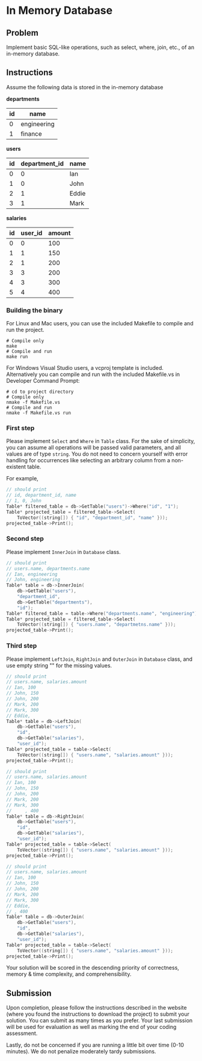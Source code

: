 # In Memory Database

## Problem
Implement basic SQL-like operations, such as select, where, join, etc., of an in-memory database.

## Instructions
Assume the following data is stored in the in-memory database

**departments**

| id  |  name       |
| ----|-------------|
| 0   | engineering |
| 1   | finance     |

**users**

| id | department_id | name   |
| ---|---------------|--------|
| 0  |  0            |  Ian   |
| 1  |  0            |  John  |
| 2  |  1            |  Eddie |
| 3  |  1            |  Mark  |

**salaries**

| id | user_id  | amount |
| ---|----------|--------|
| 0  | 0        | 100    |
| 1  | 1        | 150    |
| 2  | 1        | 200    |
| 3  | 3        | 200    |
| 4  | 3        | 300    |
| 5  | 4        | 400    |

### Building the binary
For Linux and Mac users, you can use the included Makefile to compile and run the project.

~~~shell
# Compile only
make
# Compile and run
make run
~~~

For Windows Visual Studio users, a vcproj template is included. Alternatively you can compile and run with the included Makefile.vs in Developer Command Prompt:

~~~shell
# cd to project directory
# Compile only
nmake -f Makefile.vs
# Compile and run
nmake -f Makefile.vs run
~~~

### First step
Please implement `Select` and `Where` in `Table` class. For the sake of simplicity, you can assume all operations will be passed valid parameters, and all values are of type `string`. You do not need to concern yourself with error handling for occurrences like selecting an arbitrary column from a non-existent table.


For example,

~~~c
// should print
// id, department_id, name
// 1, 0, John
Table* filtered_table = db->GetTable("users")->Where("id", "1");
Table* projected_table = filtered_table->Select(
    ToVector((string[]) { "id", "department_id", "name" }));
projected_table->Print();
~~~

### Second step
Please implement `InnerJoin` in `Database` class.

~~~c
// should print
// users.name, departments.name
// Ian, engineering
// John, engineering
Table* table = db->InnerJoin(
    db->GetTable("users"),
    "department_id",
    db->GetTable("departments"),
    "id");
Table* filtered_table = table->Where("departments.name", "engineering");
Table* projected_table = filtered_table->Select(
    ToVector((string[]) { "users.name", "departmetns.name" }));
projected_table->Print();
~~~

### Third step
Please implement `LeftJoin`, `RightJoin` and `OuterJoin` in `Database` class, and use empty string "" for the missing values.

~~~c
// should print
// users.name, salaries.amount
// Ian, 100
// John, 150
// John, 200
// Mark, 200
// Mark, 300
// Eddie,
Table* table = db->LeftJoin(
    db->GetTable("users"),
    "id",
    db->GetTable("salaries"),
    "user_id");
Table* projected_table = table->Select(
    ToVector((string[]) { "users.name", "salaries.amount" }));
projected_table->Print();

// should print
// users.name, salaries.amount
// Ian, 100
// John, 150
// John, 200
// Mark, 200
// Mark, 300
//     , 400
Table* table = db->RightJoin(
    db->GetTable("users"),
    "id",
    db->GetTable("salaries"),
    "user_id");
Table* projected_table = table->Select(
    ToVector((string[]) { "users.name", "salaries.amount" }));
projected_table->Print();

// should print
// users.name, salaries.amount
// Ian, 100
// John, 150
// John, 200
// Mark, 200
// Mark, 300
// Eddie,
// , 400
Table* table = db->OuterJoin(
    db->GetTable("users"),
    "id",
    db->GetTable("salaries"),
    "user_id");
Table* projected_table = table->Select(
    ToVector((string[]) { "users.name", "salaries.amount" }));
projected_table->Print();
~~~

Your solution will be scored in the descending priority of correctness, memory & time complexity, and comprehensibility.

## Submission
Upon completion, please follow the instructions described in the website (where you found the instructions to download the project) to submit your solution. You can submit as many times as you prefer. Your last submission will be used for evaluation as well as marking the end of your coding assessment.

Lastly, do not be concerned if you are running a little bit over time (0-10 minutes). We do not penalize moderately tardy submissions.
